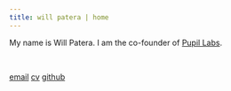 ```yaml
---
title: will patera | home
---
```


My name is Will Patera. I am the co-founder of [Pupil Labs](https://pupil-labs.com).

</br>

[email](mailto:hello@willpatera.com) [cv](@root/cv) [github](https://github.com/willpatera)